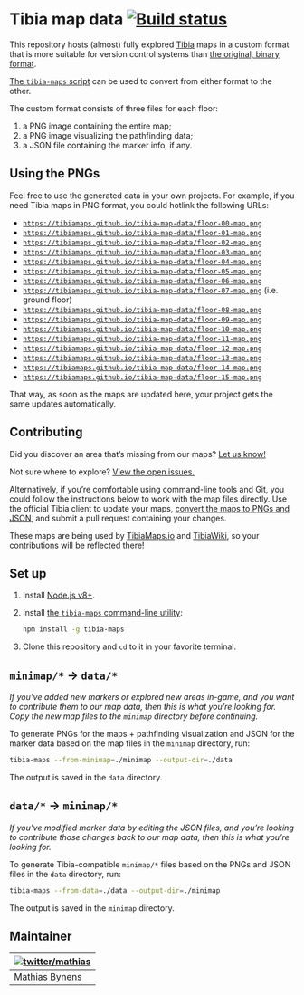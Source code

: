 # Tibia map data [![Build status](https://travis-ci.org/tibiamaps/tibia-map-data.svg)](https://travis-ci.org/tibiamaps/tibia-map-data)

This repository hosts (almost) fully explored [Tibia](https://secure.tibia.com/) maps in a custom format that is more suitable for version control systems than [the original, binary format](https://tibiamaps.io/guides/map-file-format).

[The `tibia-maps` script](https://github.com/tibiamaps/tibia-maps-script) can be used to convert from either format to the other.

The custom format consists of three files for each floor:

1. a PNG image containing the entire map;
2. a PNG image visualizing the pathfinding data;
3. a JSON file containing the marker info, if any.

## Using the PNGs

Feel free to use the generated data in your own projects. For example, if you need Tibia maps in PNG format, you could hotlink the following URLs:

* [`https://tibiamaps.github.io/tibia-map-data/floor-00-map.png`](https://tibiamaps.github.io/tibia-map-data/floor-00-map.png)
* [`https://tibiamaps.github.io/tibia-map-data/floor-01-map.png`](https://tibiamaps.github.io/tibia-map-data/floor-01-map.png)
* [`https://tibiamaps.github.io/tibia-map-data/floor-02-map.png`](https://tibiamaps.github.io/tibia-map-data/floor-02-map.png)
* [`https://tibiamaps.github.io/tibia-map-data/floor-03-map.png`](https://tibiamaps.github.io/tibia-map-data/floor-03-map.png)
* [`https://tibiamaps.github.io/tibia-map-data/floor-04-map.png`](https://tibiamaps.github.io/tibia-map-data/floor-04-map.png)
* [`https://tibiamaps.github.io/tibia-map-data/floor-05-map.png`](https://tibiamaps.github.io/tibia-map-data/floor-05-map.png)
* [`https://tibiamaps.github.io/tibia-map-data/floor-06-map.png`](https://tibiamaps.github.io/tibia-map-data/floor-06-map.png)
* [`https://tibiamaps.github.io/tibia-map-data/floor-07-map.png`](https://tibiamaps.github.io/tibia-map-data/floor-07-map.png) (i.e. ground floor)
* [`https://tibiamaps.github.io/tibia-map-data/floor-08-map.png`](https://tibiamaps.github.io/tibia-map-data/floor-08-map.png)
* [`https://tibiamaps.github.io/tibia-map-data/floor-09-map.png`](https://tibiamaps.github.io/tibia-map-data/floor-09-map.png)
* [`https://tibiamaps.github.io/tibia-map-data/floor-10-map.png`](https://tibiamaps.github.io/tibia-map-data/floor-10-map.png)
* [`https://tibiamaps.github.io/tibia-map-data/floor-11-map.png`](https://tibiamaps.github.io/tibia-map-data/floor-11-map.png)
* [`https://tibiamaps.github.io/tibia-map-data/floor-12-map.png`](https://tibiamaps.github.io/tibia-map-data/floor-12-map.png)
* [`https://tibiamaps.github.io/tibia-map-data/floor-13-map.png`](https://tibiamaps.github.io/tibia-map-data/floor-13-map.png)
* [`https://tibiamaps.github.io/tibia-map-data/floor-14-map.png`](https://tibiamaps.github.io/tibia-map-data/floor-14-map.png)
* [`https://tibiamaps.github.io/tibia-map-data/floor-15-map.png`](https://tibiamaps.github.io/tibia-map-data/floor-15-map.png)

That way, as soon as the maps are updated here, your project gets the same updates automatically.

## Contributing

Did you discover an area that’s missing from our maps? [Let us know!](https://github.com/tibiamaps/tibia-map-data/issues/new)

Not sure where to explore? [View the open issues.](https://github.com/tibiamaps/tibia-map-data/issues?q=is%3Aissue+is%3Aopen)

Alternatively, if you’re comfortable using command-line tools and Git, you could follow the instructions below to work with the map files directly. Use the official Tibia client to update your maps, [convert the maps to PNGs and JSON](#map--png--json), and submit a pull request containing your changes.

These maps are being used by [TibiaMaps.io](https://tibiamaps.io/) and [TibiaWiki](http://tibia.wikia.com/wiki/Mapper), so your contributions will be reflected there!

## Set up

1. Install [Node.js v8+](https://nodejs.org/en/).

2. Install [the `tibia-maps` command-line utility](https://github.com/tibiamaps/tibia-maps-script):

    ```sh
    npm install -g tibia-maps
    ```

3. Clone this repository and `cd` to it in your favorite terminal.

## `minimap/*` → `data/*`

_If you’ve added new markers or explored new areas in-game, and you want to contribute them to our map data, then this is what you’re looking for. Copy the new map files to the `minimap` directory before continuing._

To generate PNGs for the maps + pathfinding visualization and JSON for the marker data based on the map files in the `minimap` directory, run:

```sh
tibia-maps --from-minimap=./minimap --output-dir=./data
```

The output is saved in the `data` directory.

## `data/*` → `minimap/*`

_If you’ve modified marker data by editing the JSON files, and you’re looking to contribute those changes back to our map data, then this is what you’re looking for._

To generate Tibia-compatible `minimap/*` files based on the PNGs and JSON files in the `data` directory, run:

```sh
tibia-maps --from-data=./data --output-dir=./minimap
```

The output is saved in the `minimap` directory.

## Maintainer

| [![twitter/mathias](https://gravatar.com/avatar/24e08a9ea84deb17ae121074d0f17125?s=70)](https://twitter.com/mathias "Follow @mathias on Twitter") |
|---|
| [Mathias Bynens](https://mathiasbynens.be/) |
